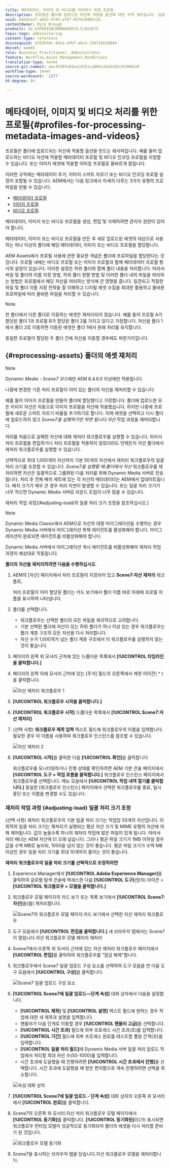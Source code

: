 ```yaml
---
title: 메타데이터, 이미지 및 비디오를 처리하기 위한 프로필
description: 프로필은 폴더에 업로드된 자산에 적용할 옵션에 대한 규칙 세트입니다. 업로드하는 비디오 자산에 적용할 메타데이터 프로필 및 비디오 인코딩 프로필을 지정합니다. 이미지 에셋의 경우 이미지 에셋에 적용할 이미징 프로필을 지정하여 이미지 에셋을 제대로 잘리게 할 수도 있습니다.
uuid: 6ded2a2f-a0d3-4f43-af97-02fbc0902c25
contentOwner: Rick Brough
products: SG_EXPERIENCEMANAGER/6.5/ASSETS
topic-tags: administering
content-type: reference
discoiquuid: b555bf0c-44cb-4fbf-abc4-15971663904d
docset: aem65
role: Business Practitioner, Administrator
feature: Workflow,Asset Management,Renditions
translation-type: tm+mt
source-git-commit: aec4530fa93eacd151ca069c2da5d1bc92408e10
workflow-type: tm+mt
source-wordcount: '1377'
ht-degree: 0%

---
```



# 메타데이터, 이미지 및 비디오 처리를 위한 프로필{#profiles-for-processing-metadata-images-and-videos}

프로필은 폴더에 업로드되는 자산에 적용할 옵션을 만드는 레서피입니다. 예를 들어 업로드하는 비디오 자산에 적용할 메타데이터 프로필 및 비디오 인코딩 프로필을 지정할 수 있습니다. 또는 이미지 에셋에 적용할 이미징 프로필로 올바르게 잘립니다.

이러한 규칙에는 메타데이터 추가, 이미지 스마트 자르기 또는 비디오 인코딩 프로필 설정이 포함될 수 있습니다. AEM에서는 다음 링크에서 자세히 다루는 3가지 유형의 프로파일을 만들 수 있습니다.

* [메타데이터 프로필](/help/assets/metadata-config.md#metadata-profiles)
* [이미지 프로필](/help/assets/image-profiles.md)
* [비디오 프로필](/help/assets/video-profiles.md)

메타데이터, 이미지 또는 비디오 프로필을 생성, 편집 및 삭제하려면 관리자 권한이 있어야 합니다.

메타데이터, 이미지 또는 비디오 프로필을 만든 후 새로 업로드된 에셋의 대상으로 사용하는 하나 이상의 폴더에 해당 메타데이터, 이미지 또는 비디오 프로필을 할당합니다.

AEM Assets에서 프로필 사용에 관한 중요한 개념은 폴더에 프로파일을 할당한다는 것입니다. 프로필 내에는 비디오 프로필 또는 이미지 프로필과 함께 메타데이터 프로필 형식의 설정이 있습니다. 이러한 설정은 하위 폴더와 함께 폴더 내용을 처리합니다. 따라서 파일 및 폴더의 이름 지정 방법, 하위 폴더 정렬 방법 및 이러한 폴더 내의 파일을 처리하는 방법은 프로필에서 해당 자산을 처리하는 방식에 큰 영향을 줍니다.
일관되고 적절한 파일 및 폴더 이름 지정 전략을 잘 이해하고 디지털 에셋 수집을 최대한 활용하고 올바른 프로파일에 따라 올바른 파일을 처리할 수 있습니다.

>[!NOTE]
>
>한 폴더에서 다른 폴더로 이동하는 에셋은 재처리되지 않습니다. 예를 들어 프로필 A가 할당된 폴더 1과 프로필 B가 할당된 폴더 2를 가지고 있다고 가정합니다. 자산을 폴더 1에서 폴더 2로 이동하면 이동된 에셋은 폴더 1에서 원래 처리를 유지합니다.
>
>동일한 프로필이 할당된 두 폴더 간에 자산을 이동할 경우에도 마찬가지입니다.

## {#reprocessing-assets} 폴더의 에셋 재처리

>[!NOTE]
>
>*Dynamic Media - Scene7 모드*&#x200B;에만 AEM 6.4.6.0 이상에만 적용됩니다.

나중에 변경한 기존 처리 프로필이 이미 있는 폴더의 자산을 재처리할 수 있습니다.

예를 들어 이미지 프로필을 만들어 폴더에 할당했다고 가정합니다. 폴더에 업로드한 모든 이미지 자산은 자동으로 이미지 프로필을 자산에 적용했습니다. 하지만 나중에 프로필에 새로운 스마트 자르기 비율을 추가하기로 합니다. 이제 에셋을 선택하고 다시 폴더에 업로드하지 않고 *Scene7을 실행하기만 하면 됩니다.자산* 작업 과정을 재처리합니다.

처리를 처음으로 실패한 자산에 대해 재처리 워크플로우를 실행할 수 있습니다. 따라서 처리 프로필을 편집하거나 처리 프로필을 적용하지 않았더라도 언제든지 자산 폴더에서 재처리 워크플로우를 실행할 수 있습니다.

선택적으로 최대 1,000개의 자산까지 기본 50개의 자산에서 재처리 워크플로우의 일괄 처리 크기를 조정할 수 있습니다. _Scene7을 실행할 때:폴더에서 자산_ 워크플로우를 재처리하면 자산은 일괄적으로 그룹화된 다음 처리를 위해 Dynamic Media 서버로 전송됩니다. 처리 후 전체 배치 세트에 있는 각 자산의 메타데이터는 AEM에서 업데이트됩니다. 배치 크기가 매우 큰 경우 처리 지연이 발생할 수 있습니다. 또는 일괄 처리 크기가 너무 작으면 Dynamic Media 서버로 라운드 트립이 너무 많을 수 있습니다.

재처리 작업 과정](#adjusting-load)의 일괄 처리 크기 조정을 참조하십시오.[

>[!NOTE]
>
>Dynamic Media Classic에서 AEM으로 자산의 대량 마이그레이션을 수행하는 경우 Dynamic Media 서버에서 마이그레이션 복제 에이전트를 활성화해야 합니다. 마이그레이션이 완료되면 에이전트를 비활성화해야 합니다.
>
>Dynamic Media 서버에서 마이그레이션 게시 에이전트를 비활성화해야 재처리 작업 과정이 예상대로 작동됩니다.

<!-- Batch size is the number of assets that are amalgamated into a single IPS (Dynamic Media’s Image Production System) job. When you run the Scene7: Reprocess Assets workflow, the job is triggered on IPS. The number of IPS jobs that are triggered is based on the total number of assets in the folder, divided by the batch size. For example, suppose you had a folder with 150 assets and a batch size of 50. In this case, three IPS jobs are triggered. The assets are updated when the entire batch size (50 in our example) is processed in IPS. The job then moves onto the next IPS job and so on until complete. If you increase the batch size, you may notice a longer delay with assets getting updated. -->

**폴더의 자산을 재처리하려면 다음을 수행하십시오**.
1. AEM의 [자산] 페이지에서 처리 프로필이 지정되어 있고 **Scene7:자산 재처리** 워크플로,

   처리 프로필이 이미 할당된 폴더는 카드 보기에서 폴더 이름 바로 아래에 프로필 이름을 표시하여 나타냅니다.

1. 폴더를 선택합니다.

   * 워크플로우는 선택한 폴더의 모든 파일을 재귀적으로 고려합니다.
   * 기본 선택된 폴더에 자산이 있는 하위 폴더가 하나 이상 있는 경우 워크플로우는 폴더 계층 구조의 모든 자산을 다시 처리합니다.
   * 자산 수가 1,000개가 넘는 폴더 계층 구조에서 이 워크플로우를 실행하지 않는 것이 좋습니다.

1. 페이지의 왼쪽 위 모서리 근처에 있는 드롭다운 목록에서 **[!UICONTROL 타임라인을 클릭합니다.]**
1. 페이지의 왼쪽 아래 모서리 근처에 있는 [주석] 필드의 오른쪽에서 캐럿 아이콘( **^** )을 클릭합니다.

   ![자산 재처리 워크플로우 1](/help/assets/assets/reprocess-assets1.png)

1. **[!UICONTROL 워크플로우 시작을 클릭합니다.]**
1. **[!UICONTROL 워크플로우 시작]** 드롭다운 목록에서 **[!UICONTROL Scene7:자산 재처리]**
1. (선택 사항) **워크플로우 제목 입력** 텍스트 필드에 워크플로우의 이름을 입력합니다. 필요한 경우 이 이름을 사용하여 워크플로우 인스턴스를 참조할 수 있습니다.

   ![자산 재처리 2](/help/assets/assets/reprocess-assets2.png)

1. **[!UICONTROL 시작]**&#x200B;을 클릭한 다음 **[!UICONTROL 확인]**&#x200B;을 클릭합니다.

   워크플로우를 모니터링하거나 진행 상태를 확인하려면 AEM 기본 콘솔 페이지에서 **[!UICONTROL 도구 > 작업 흐름을 클릭합니다.]** 워크플로우 인스턴스 페이지에서 워크플로우를 선택합니다. 메뉴 모음에서 **[!UICONTROL 작업 내역 열기를 클릭합니다.]** 동일한 [워크플로우 인스턴스] 페이지에서 선택한 워크플로우를 종료, 일시 중단 또는 이름을 변경할 수도 있습니다.

### 재처리 작업 과정 {#adjusting-load} 일괄 처리 크기 조정

(선택 사항) 재처리 워크플로우의 기본 일괄 처리 크기는 작업당 50개의 자산입니다. 이 최적의 일괄 처리 크기는 재처리가 실행되는 평균 자산 크기 및 MIME 유형의 자산에 의해 제어됩니다. 값이 높을수록 하나의 재처리 작업에 많은 파일이 있게 됩니다. 따라서 처리 배너는 AEM 자산에 더 오래 남습니다. 그러나 평균 파일 크기가 1MB 이하일 경우 값을 수백 MB로 늘리되, 1000을 넘지 않는 것이 좋습니다. 평균 파일 크기가 수백 MB 이상인 경우 일괄 처리 크기를 최대 10개까지 줄이는 것이 좋습니다.

**재처리 워크플로우의 일괄 처리 크기를 선택적으로 조정하려면**

1. Experience Manager에서 **[!UICONTROL Adobe Experience Manager]**&#x200B;을 클릭하여 글로벌 탐색 콘솔에 액세스한 다음 **[!UICONTROL 도구]**(망치) 아이콘 > **[!UICONTROL 워크플로우 > 모델을 클릭합니다.]**
1. 워크플로우 모델 페이지의 카드 보기 또는 목록 보기에서 **[!UICONTROL Scene7:자산]**&#x200B;을(를) 재처리합니다.

   ![Scene7의 워크플로우 모델 페이지:카드 보기에서 선택한 자산 재처리 워크플로우](/help/assets/assets-dm/reprocess-assets7.png)

1. 도구 모음에서 **[!UICONTROL 편집을 클릭합니다.]** 새 브라우저 탭에서는 Scene7이 열립니다.자산 워크플로우 모델 페이지 재처리
1. Scene7에서:오른쪽 위 모서리 근처에 있는 자산 재처리 워크플로우 페이지에서 **[!UICONTROL 편집]**&#x200B;을 클릭하여 워크플로우를 &quot;잠금 해제&quot;합니다.
1. 워크플로우에서 Scene7 일괄 업로드 구성 요소를 선택하여 도구 모음을 연 다음 도구 모음에서 **[!UICONTROL 구성]**&#x200B;을 클릭합니다.

   ![Scene7 일괄 업로드 구성 요소](/help/assets/assets-dm/reprocess-assets8.png)

1. **[!UICONTROL Scene7에 일괄 업로드—단계 속성]** 대화 상자에서 다음을 설정합니다.
   * **[!UICONTROL 제목]** 및 **[!UICONTROL 설명]** 텍스트 필드에 원하는 경우 작업에 대한 새 제목과 설명을 입력합니다.
   * 핸들러가 다음 단계로 이동할 경우 **[!UICONTROL 핸들러 고급]**&#x200B;을 선택합니다.
   * **[!UICONTROL 시간 초과]** 필드에 외부 프로세스 시간 초과(초)를 입력합니다.
   * **[!UICONTROL 기간]** 필드에 외부 프로세스 완료를 테스트할 폴링 간격(초)을 입력합니다.
   * **[!UICONTROL 일괄 처리 필드]**&#x200B;에 Dynamic Media 서버 일괄 처리 업로드 작업에서 처리할 최대 자산 수(50-1000)를 입력합니다.
   * 시간 초과에 도달했을 때 진행하려면 **[!UICONTROL 시간 초과에서 진행]**&#x200B;을 선택합니다. 시간 초과에 도달했을 때 받은 편지함으로 계속 진행하려면 선택을 취소합니다.

   ![속성 대화 상자](/help/assets/assets-dm/reprocess-assets3.png)

1. **[!UICONTROL Scene7에 일괄 업로드 - 단계 속성]** 대화 상자의 오른쪽 위 모서리에서 **[!UICONTROL 완료]**&#x200B;를 클릭합니다.

1. Scene7의 오른쪽 위 모서리:자산 처리 워크플로우 모델 페이지에서 **[!UICONTROL 동기화]**&#x200B;를 클릭합니다. **[!UICONTROL 동기화된]**&#x200B;이(가) 표시되면 워크플로우 런타임 모델이 성공적으로 동기화되어 폴더의 에셋을 다시 처리할 준비가 된 것입니다.

   ![워크플로우 모델 동기화](/help/assets/assets-dm/reprocess-assets1.png)

1. Scene7을 표시하는 브라우저 탭을 닫습니다.자산 워크플로우 모델을 재처리합니다.

<!--1. Return to the browser tab that has the open Workflow Models page, then press **Esc** to exit the selection.
1. In the upper-left corner of the page, click **[!UICONTROL Adobe Experience Manager]** to access the global navigation console, then click the **[!UICONTROL Tools]** (hammer) icon > **[!UICONTROL General > CRXDE Lite.]**
1. In the folder tree on the left side of the CRXDE Lite page, navigate to the following location:

   `/conf/global/settings/workflow/models/scene7_reprocess_assets/jcr:content/flow/reprocess/metaData`

   ![CRXDE Lite](/help/assets/assets/workflow-models9.png)

1. On the right side of the CRXDE Lite page, in the lower portion, enter the following name, type, and value in its respective field:
    * **[!UICONTROL Name]**: `reprocess-batch-size`
    * **[!UICONTROL Type]**: `Long`
    * **[!UICONTROL Value]**: enter a default value (50-1000) for the batch size
1. In the lower-right corner, click **[!UICONTROL Add.]** The new property appears as the following:

    ![Saving the new property](/help/assets/assets/workflow-models10.png)

1. On the menu bar of the CRXDE Lite page, click **[!UICONTROL Save All.]**
1. In the upper-left corner of the page, click **[!UICONTROL CRXDE Lite]** to return to the main AEM console
1. Repeat steps 1-7 to re-synchronize the new batch size to the Scene7: Reprocess Assets workflow model.-->
